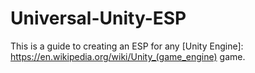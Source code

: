 # Universal-Unity-ESP
This is a guide to creating an ESP for any [Unity Engine]: https://en.wikipedia.org/wiki/Unity_(game_engine) game.
